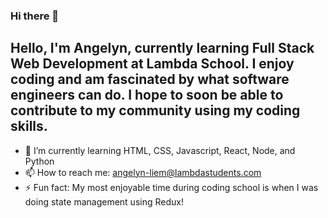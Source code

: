 ### Hi there 👋

## Hello, I'm Angelyn, currently learning Full Stack Web Development at Lambda School. I enjoy coding and am fascinated by what software engineers can do. I hope to soon be able to contribute to my community using my coding skills.

- 🌱 I’m currently learning HTML, CSS, Javascript, React, Node, and Python
- 📫 How to reach me: angelyn-liem@lambdastudents.com
- ⚡ Fun fact: My most enjoyable time during coding school is when I was doing state management using Redux!

